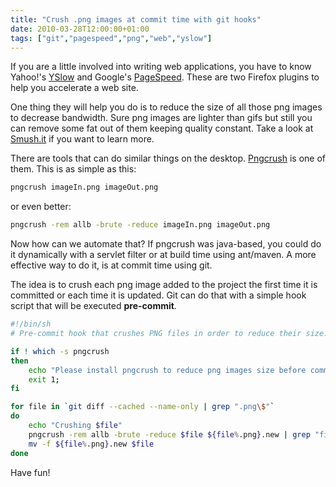 ```yaml
---
title: "Crush .png images at commit time with git hooks"
date: 2010-03-28T12:00:00+01:00
tags: ["git","pagespeed","png","web","yslow"]
---
```


If you are a little involved into writing web applications, you have to know Yahoo!'s <a href="http://developer.yahoo.com/yslow/">YSlow</a> and Google's <a href="http://code.google.com/intl/fr-FR/speed/page-speed/">PageSpeed</a>. These are two Firefox plugins to help you accelerate a web site.

One thing they will help you do is to reduce the size of all those png images to decrease bandwidth. Sure png images are lighter than gifs but still you can remove some fat out of them keeping quality constant. Take a look at <a href="http://developer.yahoo.com/yslow/smushit/">Smush.it</a> if you want to learn more.

There are tools that can do similar things on the desktop. <a href="http://pmt.sourceforge.net/pngcrush/">Pngcrush</a> is one of them. This is as simple as this:

```bash
pngcrush imageIn.png imageOut.png
```

or even better:

```bash
pngcrush -rem allb -brute -reduce imageIn.png imageOut.png
```

Now how can we automate that? If pngcrush was java-based, you could do it dynamically with a servlet filter or at build time using ant/maven. A more effective way to do it, is at commit time using git.

The idea is to crush each png image added to the project the first time it is committed or each time it is updated. Git can do that with a simple hook script that will be executed <strong>pre-commit</strong>.

```bash
#!/bin/sh
# Pre-commit hook that crushes PNG files in order to reduce their size.

if ! which -s pngcrush
then
	echo "Please install pngcrush to reduce png images size before commit"
	exit 1;
fi

for file in `git diff --cached --name-only | grep ".png\$"`
do
	echo "Crushing $file"
	pngcrush -rem allb -brute -reduce $file ${file%.png}.new | grep "filesize"
	mv -f ${file%.png}.new $file
done
```

Have fun!
